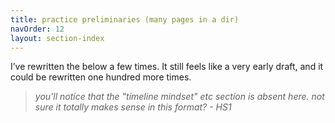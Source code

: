 ```yaml
---
title: practice preliminaries (many pages in a dir)
navOrder: 12
layout: section-index
---
```

I’ve rewritten the below a few times. It still feels like a very early draft, and it could be rewritten one hundred more times.

> *you'll notice that the "timeline mindset" etc section is absent here. not sure it totally makes sense in this format? - HS1*